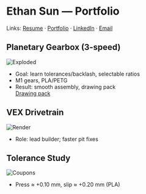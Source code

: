 # Ethan Sun — Portfolio

Links: [Resume](pdf/resume.pdf) · [Portfolio](pdf/portfolio.pdf) · [LinkedIn](https://linkedin.com/in/ethsun-ubc882) · [Email](mailto:EthanSun882@gmail.com)

## Planetary Gearbox (3-speed)
![Exploded](images/gearbox_exploded.jpg)
- Goal: learn tolerances/backlash, selectable ratios
- M1 gears, PLA/PETG
- Result: smooth assembly, drawing pack  
[Drawing pack](pdf/gearbox_drawings.pdf)

## VEX Drivetrain
![Render](images/vex_drive.jpg)
- Role: lead builder; faster pit fixes

## Tolerance Study
![Coupons](images/tolerance_coupons.jpg)
- Press ≈ +0.10 mm, slip ≈ +0.20 mm (PLA)
